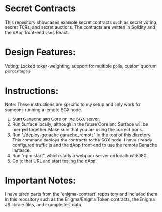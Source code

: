 # Secret Contracts

This repository showcases example secret contracts such as secret voting, secret TCRs, and secret auctions. The contracts are written in Solidity and the dApp front-end uses React.

# Design Features:

Voting: Locked token-weighting, support for multiple polls, custom quorum percentages.

# Instructions:

Note: These instructions are specific to my setup and only work for someone running a remote SGX node.
1. Start Ganache and Core on the SGX server.
2. Run Surface locally, although in the future Core and Surface will be merged together. Make sure that you are using the correct ports.
3. Run "./deploy-ganache ganache_remote" in the root of this directory. This command deploys the contracts to the SGX node. I have already configured truffle.js and the dApp front-end to use the remote Ganache instance.
4. Run "npm start", which starts a webpack server on localhost:8080.
5. Go to that URL and start testing the dApp!

# Important Notes:

I have taken parts from the 'enigma-contract' repository and included them in this repository such as the Enigma/Enigma Token contracts, the Enigma JS library files, and example test data.
